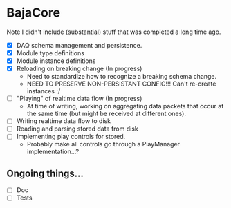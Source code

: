 # BajaCore

Note I didn't include (substantial) stuff that was completed a long time ago.

- [x] DAQ schema management and persistence.
- [x] Module type definitions
- [x] Module instance definitions
- [x] Reloading on breaking change (In progress)
    - Need to standardize how to recognize a breaking schema change.
    - NEED TO PRESERVE NON-PERSISTANT CONFIG!!! Can't re-create instances :/
- [ ] "Playing" of realtime data flow (In progress)
    - At time of writing, working on aggregating data packets that occur at the same time (but might be received at
      different ones).
- [ ] Writing realtime data flow to disk
- [ ] Reading and parsing stored data from disk
- [ ] Implementing play controls for stored.
    - Probably make all controls go through a PlayManager implementation...?

## Ongoing things...

- [ ] Doc
- [ ] Tests
